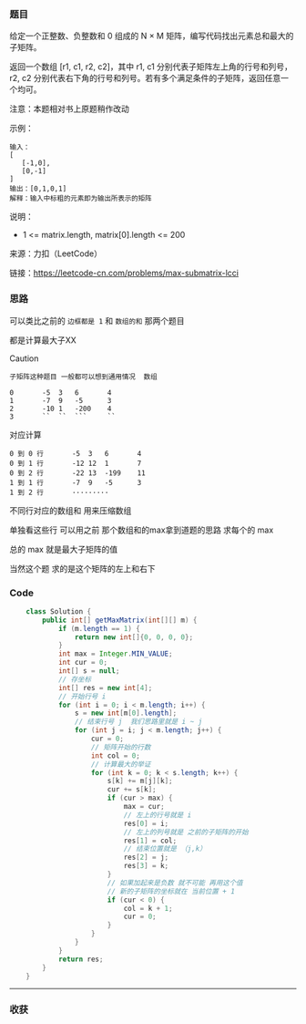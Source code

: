 ### 题目

给定一个正整数、负整数和 0 组成的 N × M 矩阵，编写代码找出元素总和最大的子矩阵。

返回一个数组 [r1, c1, r2, c2]，其中 r1, c1 分别代表子矩阵左上角的行号和列号，r2, c2 分别代表右下角的行号和列号。若有多个满足条件的子矩阵，返回任意一个均可。

注意：本题相对书上原题稍作改动

示例：
```
输入：
[
   [-1,0],
   [0,-1]
]
输出：[0,1,0,1]
解释：输入中标粗的元素即为输出所表示的矩阵
```

说明：

- 1 <= matrix.length, matrix[0].length <= 200

来源：力扣（LeetCode）

链接：https://leetcode-cn.com/problems/max-submatrix-lcci

### 思路

可以类比之前的 `边框都是 1` 和 `数组的和` 那两个题目

都是计算最大子XX

Caution

    子矩阵这种题目 一般都可以想到通用情况  数组

```
0       -5  3   6       4
1       -7  9   -5      3     
2       -10 1   -200    4   
3       ``  ``  ```     ``
```
对应计算 
    
    0 到 0 行       -5  3   6       4
    0 到 1 行       -12 12  1       7
    0 到 2 行       -22 13  -199    11    
    1 到 1 行       -7  9   -5      3
    1 到 2 行       ·········

不同行对应的数组和  用来压缩数组 

单独看这些行 可以用之前 那个数组和的max拿到道题的思路 求每个的 max 

总的 max 就是最大子矩阵的值 

当然这个题 求的是这个矩阵的左上和右下 

### Code
```java
    class Solution {
        public int[] getMaxMatrix(int[][] m) {
            if (m.length == 1) {
                return new int[]{0, 0, 0, 0};
            }
            int max = Integer.MIN_VALUE;
            int cur = 0;
            int[] s = null;
            // 存坐标
            int[] res = new int[4];
            // 开始行号 i
            for (int i = 0; i < m.length; i++) {
                s = new int[m[0].length];
                // 结束行号 j  我们思路里就是 i ~ j
                for (int j = i; j < m.length; j++) {
                    cur = 0;
                    // 矩阵开始的行数 
                    int col = 0;
                    // 计算最大的举证
                    for (int k = 0; k < s.length; k++) {
                        s[k] += m[j][k];
                        cur += s[k];
                        if (cur > max) {
                            max = cur;
                            // 左上的行号就是 i
                            res[0] = i;
                            // 左上的列号就是 之前的子矩阵的开始
                            res[1] = col;
                            // 结束位置就是 （j,k）
                            res[2] = j;
                            res[3] = k;
                        }
                        // 如果加起来是负数 就不可能 再用这个值
                        // 新的子矩阵的坐标就在 当前位置 + 1
                        if (cur < 0) {
                            col = k + 1;
                            cur = 0;
                        }
                    }
                }
            }
            return res;
        }
    }
```
*** 
### 收获
